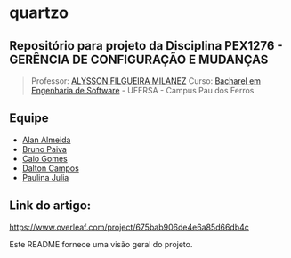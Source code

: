 # quartzo
## Repositório para projeto da Disciplina PEX1276 - GERÊNCIA DE CONFIGURAÇÃO E MUDANÇAS 

> Professor: [ALYSSON FILGUEIRA MILANEZ](https://sigaa.ufersa.edu.br/sigaa/public/docente/portal.jsf?siape=1090203)
Curso: [Bacharel em Engenharia de Software](https://engsoftwarepaudosferros.ufersa.edu.br/apresentacao/) - UFERSA - Campus Pau dos Ferros

## Equipe

- [Alan Almeida](https://github.com/AlanTddy)
- [Bruno Paiva](https://github.com/brunopaiva1)
- [Caio Gomes](https://github.com/tobelikecaio)
- [Dalton Campos](https://github.com/daltonfcampos)
- [Paulina Julia](https://github.com/paulinaJulia)

## Link do artigo: 
https://www.overleaf.com/project/675bab906de4e6a85d66db4c



Este README fornece uma visão geral do projeto.
